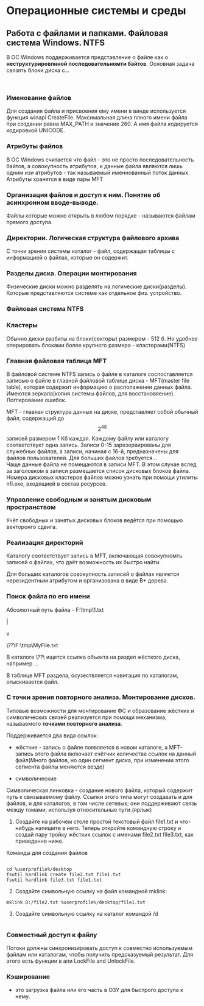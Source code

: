 Операционные системы и среды
============================

Работа с файлами и папками. Файловая система Windows. NTFS
----------------------------------------------------------

В ОС Windows поддерживается представление о файле как о **неструктурировпнной последовательномти байтов**. Основная
задача связять блоки диска с...

 

### Именование файлов

Для создания файла и присвоения ему имени в винде используется функция winapi CreateFile. Максимальная длина плного
имени файла при создании равна MAX_PATH и значение 260. А имя файла кодируется кодировкой UNICODE.

### Атрибуты файлов

В ОС Windows считается что файл - это не просто последовательность байтов, а совокупность атрибутов, и данные файла
являются лишь одним изи атрибутов - так называемый именнованный поток данных.  
Атрибуты хранятся в виде пары MFT

### Организация файлов и доступ к ним. Понятие об асинхронном вводе-выводе.

Файлы которые можно открыть в любом порядке - называются файлам прямого доступа.

### Директории. Логическая структура файлового архива

С точки зрения системы каталог - файл, содержащая таблицы с информацией о файлах, которые он содержит.

### Разделы диска. Операции монтирования

Физические диски можно разделять на логические диски(разделы). Которые представляются системе как отдельное физ.
устройство.

### Файловая система NTFS

[comment]: <> (![]&#40;../../Downloads/photo_2022-01-17_09-46-47.jpg&#41;)

### Кластеры

Обычно диски разбиты на блоки(секторы) размером - 512 б. Но удобнее оперировать блоками более крупного размера -
кластерами(NTFS)

### Главная файловая таблица MFT

В файловой системе NTFS запись о файле в каталоге соспоставляется записью о файле в главной файловой таблице диска -
MFT(master file table), которая содержит информацию о располажении данных файла. Имеются зеркала(копия системы файлов,
для восстановяение). Логгирование ошибок.

MFT - главная структура данных на диске, представляет собой обычный файл, содержащий до $$2^48$$ записей размером 1 Кб
каждая. Каждому файлу или каталогу соответствует одна запись. Записи 0-15 зарезервированы для служебных файлов, а
записи, начиная с 16-й, предназначены для файлов пользователей. Для больших файлов требуется...  
Чаще данные файла не помещаются в записи MFT. В этом случае вслед за заголовком в записи размещается список дисковых
блоков файла. Номера дисковых кластеров файлов можно узнать при помощи утилиты nfi.exe, входящией в состав ресурсов.

### Управление свободным и занятым дисковым пространством

Учёт свободных и занятых дисковых блоков ведётся при помощью векторонго сдвига.

### Реализация директорий

Каталогу соответствует запись в MFT, включающая совокупномть записей о файлах, что даёт возможность их быстро найти.

Для больших каталогов совокупность записей о файлах является нерезидентным атрибутом и организована в виде B+ дерева.

### Поиск файла по его имени

Абсолютный путь файла - F:\\tmp\\1.txt

\|

v

\\??\\F:\\tmp\\MyFile.txt

В каталоге \\??\\ ищется ссылка объекта на раздел жёсткого диска, например ...

В таблице MFT раздела, осузествляется навигация по каталогам, отыскивается файл.

### С точки зрения повторного анализа. Монтирование дисков.

Типовые возможности для монтирование ФС и образование жёстких и символических связей реализуется при помощи механизма,
называемого **точками повторного анализа**.

Поддерживается два вида ссылок:

- жёсткие - запись о файле появляется в новом каталоге, а MFT-запись этого файла включает счётчик количества ссылок на
  данный файл(Много файлов, но один сегмент диска, при изменении этого сегмента файлы меняются везде)

- символические

Символическая линковка - создание нового файла, который содержит путь к связываемому файлу. Ссылки этого типа могут
создавать и для файлов, и для каталогов, в том числе сетевых; они поддерживают связь между томами, используя
относительные пути.(ярлык)

1) Создайте на рабочем столе простой текстовый файл file1.txt и что-нибудь напишите в него. Теперь откройте командную
   строку и создай пару тройку жёстких ссылок с именами file2.txt file3.txt, как приведенно ниже.

Команды для создания файлов

~~~~~~~~~~~~~~~~~~~~~~~~~~~~~~~~~~~~~~~~~~~~~~~~~~~~~~~~~~~~~~~~~~~~~~~~~~~~~~~~

~~~~~~~~~~~~~~~~~~~~~~~~~~~~~~~~~~~~~~~~~~~~~~~~~~~~~~~~~~~~~~~~~~~~~~~~~~~~~~~~

~~~~~~~~~~~~~~~~~~~~~~~~~~~~~~~~~~~~~~~~~~~~~~~~~~~~~~~~~~~~~~~~~~~~~~~~~~~~~~~~
cd %userprofile%/desktop
fsutil hardlink create file2.txt file1.txt
fsutil hardlink file3.txt file1.txt
~~~~~~~~~~~~~~~~~~~~~~~~~~~~~~~~~~~~~~~~~~~~~~~~~~~~~~~~~~~~~~~~~~~~~~~~~~~~~~~~

2) Создайте символьную ссылку на файл командной mklink:

~~~~~~~~~~~~~~~~~~~~~~~~~~~~~~~~~~~~~~~~~~~~~~~~~~~~~~~~~~~~~~~~~~~~~~~~~~~~~~~~
mklink D:/file2.txt %userprofile%/desktop/file1.txt
~~~~~~~~~~~~~~~~~~~~~~~~~~~~~~~~~~~~~~~~~~~~~~~~~~~~~~~~~~~~~~~~~~~~~~~~~~~~~~~~

3) Создайте символьную ссылку на каталог командой /d

~~~~~~~~~~~~~~~~~~~~~~~~~~~~~~~~~~~~~~~~~~~~~~~~~~~~~~~~~~~~~~~~~~~~~~~~~~~~~~~~

~~~~~~~~~~~~~~~~~~~~~~~~~~~~~~~~~~~~~~~~~~~~~~~~~~~~~~~~~~~~~~~~~~~~~~~~~~~~~~~~

### Совместный доступ к файлу

Потоки должны синхронизировать доступ к совместно используемым файлам или каталогам, чтобы получить предсказуемый
результат. Для этого есть функции в апи LockFile and UnlockFile.

### Кэширование

- это загрузка файла или его часть в ОЗУ для быстрого доступа к нему.
